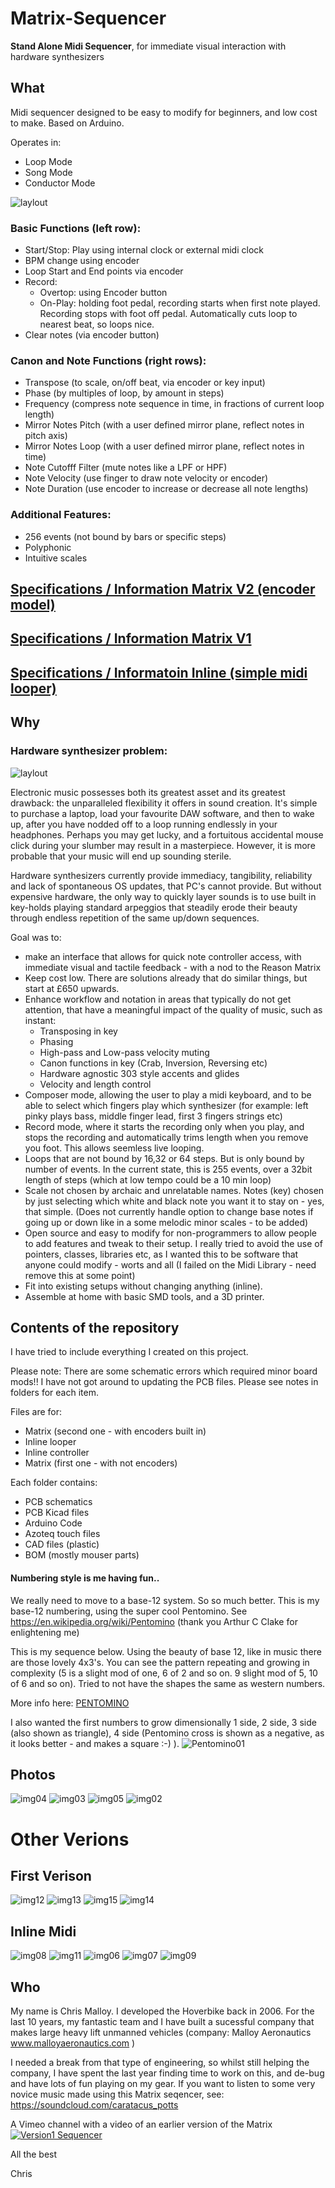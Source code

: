 # Matrix-Sequencer
**Stand Alone Midi Sequencer**, for immediate visual interaction with hardware synthesizers

## What
Midi sequencer designed to be easy to modify for beginners, and low cost to make.
Based on Arduino.

Operates in:
- Loop Mode
- Song Mode
- Conductor Mode

![laylout](images/misc/Functions.jpg)

### Basic Functions (left row):
- Start/Stop: Play using internal clock or external midi clock
- BPM change using encoder
- Loop Start and End points via encoder
- Record:
  - Overtop: using Encoder button
  - On-Play: holding foot pedal, recording starts when first note played. Recording stops with foot off pedal. Automatically cuts loop to nearest beat, so loops nice.
- Clear notes (via encoder button)

### Canon and Note Functions (right rows):
- Transpose (to scale, on/off beat, via encoder or key input)
- Phase (by multiples of loop, by amount in steps)
- Frequency (compress note sequence in time, in fractions of current loop length)
- Mirror Notes Pitch (with a user defined mirror plane, reflect notes in pitch axis)
- Mirror Notes Loop (with a user defined mirror plane, reflect notes in time)
- Note Cutofff Filter (mute notes like a LPF or HPF)
- Note Velocity (use finger to draw note velocity or encoder)
- Note Duration (use encoder to increase or decrease all note lengths)

### Additional Features:
- 256 events (not bound by bars or specific steps)
- Polyphonic
- Intuitive scales



## [Specifications / Information Matrix V2 (encoder model)](MatrixV2/README.md)
## [Specifications / Information Matrix V1](MatrixV1/README.md)
## [Specifications / Informatoin Inline (simple midi looper)](Inline/README.md)


## Why
### Hardware synthesizer problem:

![laylout](images/misc/img16.png)

Electronic music possesses both its greatest asset and its greatest drawback: the unparalleled flexibility it offers in sound creation. It's simple to purchase a laptop, load your favourite DAW software, and then to wake up, after you have nodded off to a loop running endlessly in your headphones. Perhaps you may get lucky, and a fortuitous accidental mouse click during your slumber may result in a masterpiece. However, it is more probable that your music will end up sounding sterile.

Hardware synthesizers currently provide immediacy, tangibility, reliability and lack of spontaneous OS updates, that PC's cannot provide.  But without expensive hardware, the only way to quickly layer sounds is to use built in key-holds playing standard arpeggios that steadily erode their beauty through endless repetition of the same up/down sequences.

Goal was to:
- make an interface that allows for quick note controller access, with immediate visual and tactile feedback - with a nod to the Reason Matrix
- Keep cost low.  There are solutions already that do similar things, but start at £650 upwards. 
- Enhance workflow and notation in areas that typically do not get attention, that have a meaningful impact of the quality of music, such as instant: 
  - Transposing in key
  - Phasing
  - High-pass and Low-pass velocity muting
  - Canon functions in key (Crab, Inversion, Reversing etc)
  - Hardware agnostic 303 style accents and glides
  - Velocity and length control
- Composer mode, allowing the user to play a midi keyboard, and to be able to select which fingers play which synthesizer (for example: left pinky plays bass, middle finger lead, first 3 fingers strings etc)
- Record mode, where it starts the recording only when you play, and stops the recording and automatically trims length when you remove you foot.  This allows seemless live looping.
- Loops that are not bound by 16,32 or 64 steps.  But is only bound by number of events.  In the current state, this is 255 events, over a 32bit length of steps (which at low tempo could be a 10 min loop)
- Scale not chosen by archaic and unrelatable names.  Notes (key) chosen by just selecting which white and black note you want it to stay on - yes, that simple.  (Does not currently handle option to change base notes if going up or down like in a some melodic minor scales - to be added) 
- Open source and easy to modify for non-programmers to allow people to add features and tweak to their setup.  I really tried to avoid the use of pointers, classes, libraries etc, as I wanted this to be software that anyone could modify - worts and all (I failed on the Midi Library - need remove this at some point)
- Fit into existing setups without changing anything (inline).
- Assemble at home with basic SMD tools, and a 3D printer.

## Contents of the repository

I have tried to include everything I created on this project.

Please note: There are some schematic errors which required minor board mods!!  I have not got around to updating the PCB files.  Please see notes in folders for each item.

Files are for:
- Matrix (second one - with encoders built in)
- Inline looper
- Inline controller
- Matrix (first one - with not encoders)

Each folder contains:
- PCB schematics
- PCB Kicad files
- Arduino Code
- Azoteq touch files
- CAD files (plastic)
- BOM (mostly mouser parts)



#### Numbering style is me having fun..  

We really need to move to a base-12 system.  So so much better.  This is my base-12 numbering, using the super cool Pentomino. See https://en.wikipedia.org/wiki/Pentomino  (thank you Arthur C Clake for enlightening me)

This is my sequence below.  Using the beauty of base 12, like in music there are those lovely 4x3's.  You can see the pattern repeating and growing in complexity (5 is a slight mod of one, 6 of 2 and so on.  9 slight mod of 5, 10 of 6 and so on).  Tried to not have the shapes the same as western numbers.

More info here: [PENTOMINO](Pentomino/INFORMATION.md)

I also wanted the first numbers to grow dimensionally 1 side, 2 side, 3 side (also shown as triangle), 4 side (Pentomino cross is shown as a negative, as it looks better - and makes a square :-) ). 
![Pentomino01](Pentomino/images/Pentomino01.jpg)


## Photos

![img04](images/img04.jpg)
![img03](images/img03.jpg)
![img05](images/img05.jpg)
![img02](images/img02.jpg)


# Other Verions

## First Verison
![img12](images/img12.jpg)
![img13](images/img13.jpg)
![img15](images/img15.jpg)
![img14](images/img14.jpg)



## Inline Midi 
![img08](images/img08.jpg)
![img11](images/img11.jpg)
![img06](images/img06.jpg)
![img07](images/img07.jpg)
![img09](images/img09.jpg)


## Who
My name is Chris Malloy.  I developed the Hoverbike back in 2006.  For the last 10 years, my fantastic team and I have built a sucessful company that makes large heavy lift unmanned vehicles (company: Malloy Aeronautics www.malloyaeronautics.com )

I needed a break from that type of engineering, so whilst still helping the company, I have spent the last year finding time to work on this, and de-bug and have lots of fun playing on my gear.
If you want to listen to some very novice music made using this Matrix seqencer, see:
https://soundcloud.com/caratacus_potts

A Vimeo channel with a video of an earlier version of the Matrix
[![Version1 Sequencer](https://vimeo.com/770474252)](https://vimeo.com/770474252)


All the best

Chris
